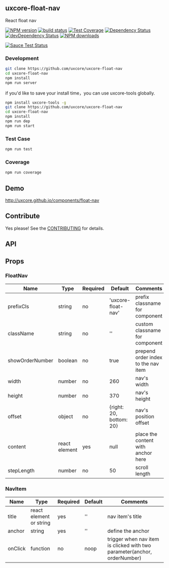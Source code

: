 ## uxcore-float-nav

React float nav

[![NPM version][npm-image]][npm-url]
[![build status][travis-image]][travis-url]
[![Test Coverage][coveralls-image]][coveralls-url]
[![Dependency Status][dep-image]][dep-url]
[![devDependency Status][devdep-image]][devdep-url] 
[![NPM downloads][downloads-image]][npm-url]

[![Sauce Test Status][sauce-image]][sauce-url]

[npm-image]: http://img.shields.io/npm/v/uxcore-float-nav.svg?style=flat-square
[npm-url]: http://npmjs.org/package/uxcore-float-nav
[travis-image]: https://img.shields.io/travis/uxcore/uxcore-float-nav.svg?style=flat-square
[travis-url]: https://travis-ci.org/uxcore/uxcore-float-nav
[coveralls-image]: https://img.shields.io/coveralls/uxcore/uxcore-float-nav.svg?style=flat-square
[coveralls-url]: https://coveralls.io/r/uxcore/uxcore-float-nav?branch=master
[dep-image]: http://img.shields.io/david/uxcore/uxcore-float-nav.svg?style=flat-square
[dep-url]: https://david-dm.org/uxcore/uxcore-float-nav
[devdep-image]: http://img.shields.io/david/dev/uxcore/uxcore-float-nav.svg?style=flat-square
[devdep-url]: https://david-dm.org/uxcore/uxcore-float-nav#info=devDependencies
[downloads-image]: https://img.shields.io/npm/dm/uxcore-float-nav.svg
[sauce-image]: https://saucelabs.com/browser-matrix/uxcore-float-nav.svg
[sauce-url]: https://saucelabs.com/u/uxcore-float-nav


### Development

```sh
git clone https://github.com/uxcore/uxcore-float-nav
cd uxcore-float-nav
npm install
npm run server
```

if you'd like to save your install time，you can use uxcore-tools globally.

```sh
npm install uxcore-tools -g
git clone https://github.com/uxcore/uxcore-float-nav
cd uxcore-float-nav
npm install
npm run dep
npm run start
```

### Test Case

```sh
npm run test
```

### Coverage

```sh
npm run coverage
```

## Demo

http://uxcore.github.io/components/float-nav

## Contribute

Yes please! See the [CONTRIBUTING](https://github.com/uxcore/uxcore/blob/master/CONTRIBUTING.md) for details.

## API

## Props

### FloatNav

| Name | Type | Required | Default | Comments |
|---|---|---|---|---|
|prefixCls|string|no|'uxcore-float-nav'|prefix classname for component|
|className|string|no|''|custom classname for component|
|showOrderNumber|boolean|no|true|prepend order index to the nav item|
|width|number|no|260|nav's width|
|height|number|no|370|nav's height|
|offset|object|no|{right: 20, bottom: 20}|nav's position offset|
|content|react element|yes|null|place the content with anchor here|
|stepLength|number|no|50|scroll length|

### NavItem

| Name | Type | Required | Default | Comments |
|---|---|---|---|---|
|title|react element or string|yes|''|nav item's title|
|anchor|string|yes|''|define the anchor|
|onClick|function|no|noop|trigger when nav item is clicked with two parameter(anchor, orderNumber)|
